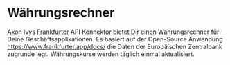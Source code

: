 # Währungsrechner

Axon Ivys [Frankfurter](https://www.frankfurter.app) API Konnektor bietet Dir einen Währungsrechner für Deine Geschäftsapplikationen. Es basiert auf der Open-Source Anwendung https://www.frankfurter.app/docs/ die Daten der Europäischen Zentralbank zugrunde legt. Währungskurse werden täglich einmal aktualisiert.
